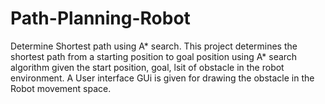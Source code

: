 # Path-Planning-Robot
Determine Shortest path using A* search. This project determines the shortest path from a starting position to goal position using A* search algorithm given the start position, goal, lsit of obstacle in the robot environment.
A User interface GUi is given for drawing the obstacle in the Robot movement space.
